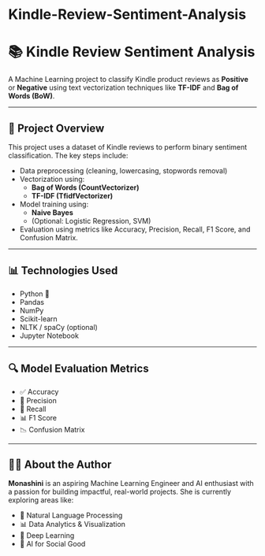 # Kindle-Review-Sentiment-Analysis

# 📚 Kindle Review Sentiment Analysis

A Machine Learning project to classify Kindle product reviews as **Positive** or **Negative** using text vectorization techniques like **TF-IDF** and **Bag of Words (BoW)**.

---

## 🚀 Project Overview

This project uses a dataset of Kindle reviews to perform binary sentiment classification. The key steps include:

- Data preprocessing (cleaning, lowercasing, stopwords removal)
- Vectorization using:
  - **Bag of Words (CountVectorizer)**
  - **TF-IDF (TfidfVectorizer)**
- Model training using:
  - **Naive Bayes**
  - (Optional: Logistic Regression, SVM)
- Evaluation using metrics like Accuracy, Precision, Recall, F1 Score, and Confusion Matrix.

---


## 📊 Technologies Used

- Python 🐍
- Pandas
- NumPy
- Scikit-learn
- NLTK / spaCy (optional)
- Jupyter Notebook

---

## 🔍 Model Evaluation Metrics

- ✅ Accuracy
- 🎯 Precision
- 📢 Recall
- 📊 F1 Score
- 📉 Confusion Matrix

---

## 👩‍💻 About the Author

**Monashini** is an aspiring Machine Learning Engineer and AI enthusiast with a passion for building impactful, real-world projects. She is currently exploring areas like:

- 💬 Natural Language Processing
- 📊 Data Analytics & Visualization
- 🤖 Deep Learning
- 🧠 AI for Social Good
